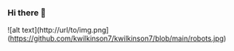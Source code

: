 ### Hi there 👋

![alt text](http://url/to/img.png](https://github.com/kwilkinson7/kwilkinson7/blob/main/robots.jpg)
<!--


Here are some ideas to get you started:

- 🔭 I’m currently working on:
  - tensorflow certification
  - portfolio management app
- 👯 I’m looking to collaborate on ...

-->
